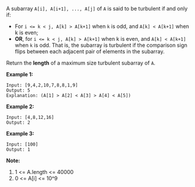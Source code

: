 A subarray `A[i], A[i+1], ..., A[j]` of `A` is said to be turbulent if and only if:

* For `i <= k < j, A[k] > A[k+1]` when `k` is odd, and `A[k] < A[k+1]` when k is even;
* **OR**, for `i <= k < j, A[k] > A[k+1]` when k is even, and `A[k] < A[k+1]` when `k` is odd.
That is, the subarray is turbulent if the comparison sign flips between each adjacent pair of elements in the subarray.

Return the **length** of a maximum size turbulent subarray of `A`.

**Example 1:**
```
Input: [9,4,2,10,7,8,8,1,9]
Output: 5
Explanation: (A[1] > A[2] < A[3] > A[4] < A[5])
```
**Example 2:**
```
Input: [4,8,12,16]
Output: 2
```
**Example 3:**
```
Input: [100]
Output: 1
``` 

**Note:**

1. 1 <= A.length <= 40000
2. 0 <= A[i] <= 10^9
